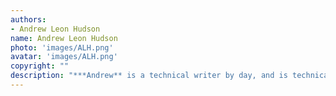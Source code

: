 ```yaml
---
authors:
- Andrew Leon Hudson
name: Andrew Leon Hudson
photo: 'images/ALH.png'
avatar: 'images/ALH.png'
copyright: ""
description: "***Andrew** is a technical writer by day, and is technically a writer by night as well. In addition to editing* Mythaxis *he has been published in a small handful of quality zines, and co-authored a serialised alternate history adventure novel. He lives in Barcelona, Spain, and doesn’t update [his website](https://andrewleonhudson.wordpress.com/) or use [twitter](https://twitter.com/AndLeoHud) very often.*"
---
```


